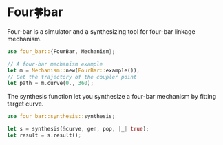 # Four🍀bar

Four-bar is a simulator and a synthesizing tool for four-bar linkage mechanism.

```rust
use four_bar::{FourBar, Mechanism};

// A four-bar mechanism example
let m = Mechanism::new(FourBar::example());
// Get the trajectory of the coupler point
let path = m.curve(0., 360);
```

The synthesis function let you synthesize a four-bar mechanism by fitting target curve.

```rust
use four_bar::synthesis::synthesis;

let s = synthesis(&curve, gen, pop, |_| true);
let result = s.result();
```
